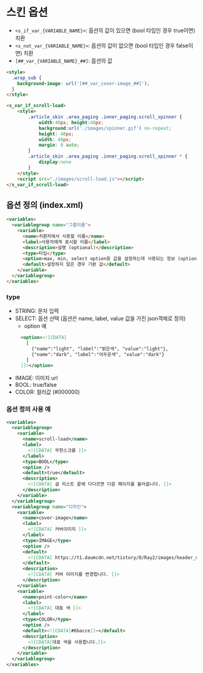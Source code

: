 # 스킨 옵션

- `<s_if_var_{VARIABLE_NAME}>`: 옵션의 값이 있으면 (bool 타입인 경우 true이면) 치환
- `<s_not_var_{VARIABLE_NAME}>`: 옵션의 값이 없으면 (bool 타입인 경우 false이면) 치환
- `[##_var_{VARIABLE_NAME}_##]`: 옵션의 값

```html
<style>
  .wrap_sub {
    background-image: url('[##_var_cover-image_##]');
  }
</style>

<s_var_if_scroll-load>
	<style>
		.article_skin .area_paging .inner_paging.scroll_spinner {
			width:48px; height:48px;
			background:url('./images/spinner.gif') no-repeat;
			height: 48px;
			width: 48px;
			margin: 0 auto;
		}
		.article_skin .area_paging .inner_paging.scroll_spinner * {
			display:none
		}
	</style>
	<script src="./images/scroll-load.js"></script>
</s_var_if_scroll-load>
```

## 옵션 정의 (index.xml)

```html
<variables>
  <variablegroup name="그룹이름">
    <variable>
      <name>치환자에서 사용할 이름</name>
      <label>사용자에게 표시할 이름</label>
      <description>설명 (optional)</description>
      <type>타입</type>
      <option>max, min, select option등 값을 설정하는데 사용되는 정보 (optional: SELECT타입의 경우 필수)</option>
      <default>설정하지 않은 경우 기본 값</default>
    </variable>
  </variablegroup>
</variables>
```

### type
- STRING: 문자 입력
- SELECT: 옵션 선택 (옵션은 name, label, value 값을 가진 json객체로 정의)
  - option 예
  ```xml
    <option><![CDATA[
      [
        {"name":"light", "label":"밝은색", "value":"light"},
        {"name":"dark", "label":"어두운색", "value":"dark"}
      ]
    ]]></option>
  ```
- IMAGE: 이미지 url
- BOOL: true/false
- COLOR: 컬러값 (#000000)

### 옵션 정의 사용 예

```xml
<variables>
  <variablegroup>
    <variable>
      <name>scroll-load</name>
      <label>
        <![CDATA[ 무한스크롤 ]]>
      </label>
      <type>BOOL</type>
      <option />
      <default>true</default>
      <description>
        <![CDATA[ 글 리스트 끝에 다다르면 다음 페이지를 불러옵니다. ]]>
      </description>
    </variable>
  </variablegroup>
  <variablegroup name="디자인">
    <variable>
      <name>cover-image</name>
      <label>
        <![CDATA[ 커버이미지 ]]>
      </label>
      <type>IMAGE</type>
      <option />
      <default>
        <![CDATA[ https://t1.daumcdn.net/tistory/0/Ray2/images/header_default.jpg ]]>
      </default>
      <description>
        <![CDATA[ 커버 이미지를 변경합니다. ]]>
      </description>
    </variable>
    <variable>
      <name>point-color</name>
      <label>
        <![CDATA[ 대표 색 ]]>
      </label>
      <type>COLOR</type>
      <option />
      <default><![CDATA[#6bacce]]></default>
      <description>
        <![CDATA[대표 색을 사용합니다.]]>
      </description>
    </variable>
  </variablegroup>
</variables>
```
